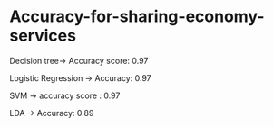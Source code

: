 # Accuracy-for-sharing-economy-services

Decision tree-> Accuracy score: 0.97

Logistic Regression -> Accuracy: 0.97

SVM -> accuracy score : 0.97

LDA -> Accuracy: 0.89
